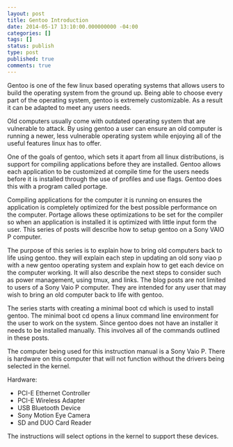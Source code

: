 ```yaml
---
layout: post
title: Gentoo Introduction
date: 2014-05-17 13:10:00.000000000 -04:00
categories: []
tags: []
status: publish
type: post
published: true
comments: true
---
```

Gentoo is one of the few linux based operating systems that allows users to build the operating system from the ground up. Being able to choose every part of the operating system, gentoo is extremely customizable. As a result it can be adapted to meet any users needs.

Old computers usually come with outdated operating system that are vulnerable to attack. By using gentoo a user can ensure an old computer is running a newer, less vulnerable operating system while enjoying all of the useful features linux has to offer.

One of the goals of gentoo, which sets it apart from all linux distributions, is support for compiling applications before they are installed. Gentoo allows each application to be customized at compile time for the users needs before it is installed through the use of profiles and use flags. Gentoo does this with a program called portage.

Compiling applications for the computer it is running on ensures the application is completely optimized for the best possible performance on the computer. Portage allows these optimizations to be set for the compiler so when an application is installed it is optimized with little input form the user. This series of posts will describe how to setup gentoo on a Sony VAIO P computer.

The purpose of this series is to explain how to bring old computers back to life using gentoo. they will explain each step in updating an old sony viao p with a new gentoo operating system and explain how to get each device on the computer working. It will also describe the next steps to consider such as power management, using tmux, and links. The blog posts are not limited to users of a Sony Vaio P computer. They are intended for any user that may wish to bring an old computer back to life with gentoo.

The series starts with creating a minimal boot cd which is used to install gentoo. The minimal boot cd opens a linux command line environment for the user to work on the system. Since gentoo does not have an installer it needs to be installed manually. This involves all of the commands outlined in these posts.

The computer being used for this instruction manual is a Sony Vaio P. There is hardware on this computer that will not function without the drivers being selected in the kernel.

Hardware:

* PCI-E Ethernet  Controller
* PCI-E Wireless  Adapter
* USB Bluetooth  Device
* Sony Motion Eye  Camera
* SD and DUO Card  Reader

The instructions will select options in the kernel to support these devices.